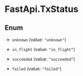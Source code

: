 # FastApi.TxStatus

## Enum


* `unknown` (value: `"unknown"`)

* `in_flight` (value: `"in_flight"`)

* `succeeded` (value: `"succeeded"`)

* `failed` (value: `"failed"`)


